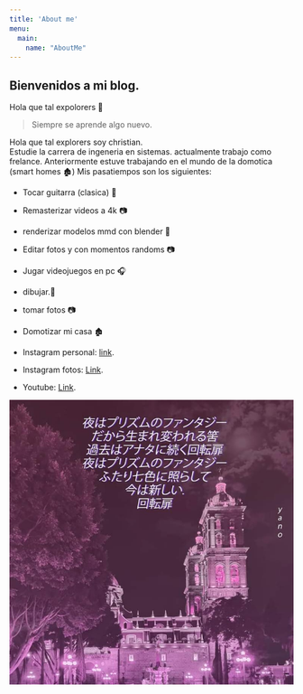 ```yaml
---
title: 'About me'
menu:
  main:
    name: "AboutMe"
---
```


## Bienvenidos a mi blog.

Hola que tal expolorers 🤩

> Siempre se aprende algo nuevo.

Hola que tal explorers soy christian.  
Estudie la carrera de ingeneria en sistemas. actualmente trabajo como frelance. 
Anteriormente estuve trabajando en el mundo de la domotica (smart homes 🏚️)
Mis pasatiempos son los siguientes:

- Tocar guitarra (clasica) :guitar:
- Remasterizar videos a 4k  📷
- renderizar modelos mmd con blender 🤖
- Editar fotos y con momentos randoms 📷
- Jugar videojuegos en pc :headphones:
- dibujar.:art:
- tomar fotos 📷
- Domotizar mi casa 🏚️


- Instagram personal: [link](https://www.instagram.com/christian.de.martino/). 
- Instagram fotos: [Link](https://www.instagram.com/yanothecatrandom/). 
- Youtube: [Link](https://www.youtube.com/channel/UCggXbr1RsEMFuh3sSjP7AIw).
 
![Drag Racing](https://raw.githubusercontent.com/ChristianDeM/my_launchx_blog/dfb12aecf25e298de1d867b66f56219d0c51022b/themes/hugo-winston-theme/images/photo1.jpg)

    

 

 
    
